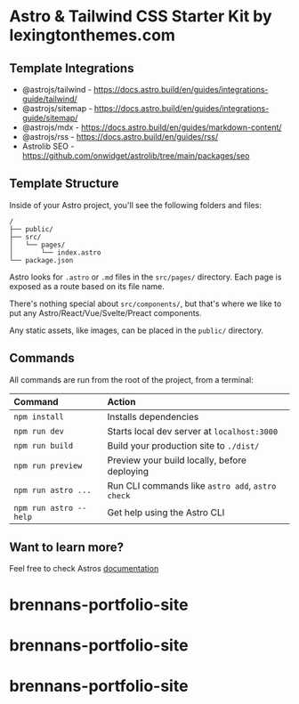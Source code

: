 # Astro & Tailwind CSS Starter Kit by lexingtonthemes.com

## Template Integrations
- @astrojs/tailwind - https://docs.astro.build/en/guides/integrations-guide/tailwind/
- @astrojs/sitemap - https://docs.astro.build/en/guides/integrations-guide/sitemap/
- @astrojs/mdx - https://docs.astro.build/en/guides/markdown-content/
- @astrojs/rss - https://docs.astro.build/en/guides/rss/
- Astrolib SEO - https://github.com/onwidget/astrolib/tree/main/packages/seo

## Template Structure

Inside of your Astro project, you'll see the following folders and files:

```
/
├── public/
├── src/
│   └── pages/
│       └── index.astro
└── package.json
```

Astro looks for `.astro` or `.md` files in the `src/pages/` directory. Each page is exposed as a route based on its file name.

There's nothing special about `src/components/`, but that's where we like to put any Astro/React/Vue/Svelte/Preact components.

Any static assets, like images, can be placed in the `public/` directory.

## Commands

All commands are run from the root of the project, from a terminal:

| Command                | Action                                           |
| :--------------------- | :----------------------------------------------- |
| `npm install`          | Installs dependencies                            |
| `npm run dev`          | Starts local dev server at `localhost:3000`      |
| `npm run build`        | Build your production site to `./dist/`          |
| `npm run preview`      | Preview your build locally, before deploying     |
| `npm run astro ...`    | Run CLI commands like `astro add`, `astro check` |
| `npm run astro --help` | Get help using the Astro CLI                     |

## Want to learn more?

Feel free to check Astros [documentation](https://docs.astro.build)
# brennans-portfolio-site
# brennans-portfolio-site
# brennans-portfolio-site
